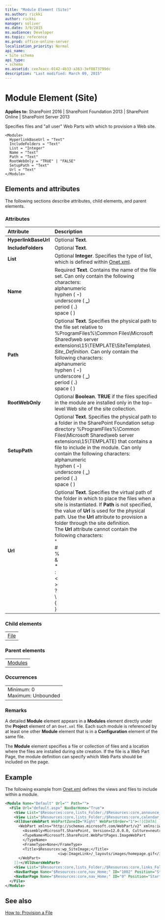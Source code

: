 ```yaml
---
title: "Module Element (Site)"
ms.author: rickki
author: rickki
manager: soliver
ms.date: 3/9/2015
ms.audience: Developer
ms.topic: reference
ms.prod: office-online-server
localization_priority: Normal
api_name:
- Site schema
api_type:
- schema
ms.assetid: cee7eacc-0142-4b33-a363-3ef0873799dc
description: "Last modified: March 09, 2015"
---
```


# Module Element (Site)

 
  
 **Applies to:** SharePoint 2016 | SharePoint Foundation 2013 | SharePoint Online | SharePoint Server 2013
  
Specifies files and "all user" Web Parts with which to provision a Web site.
  
```
<Module>
  HyperlinkBaseUrl = "Text"
  IncludeFolders = "Text"
  List = "Integer"
  Name = "Text"
  Path = "Text"
  RootWebOnly = "TRUE" | "FALSE"
  SetupPath = "Text"
  Url = "Text"
</Module>
```

## Elements and attributes

The following sections describe attributes, child elements, and parent elements.

### Attributes

|**Attribute**|**Description**|
|:-----|:-----|
|**HyperlinkBaseUrl** <br/> |Optional **Text**.  <br/> |
|**IncludeFolders** <br/> |Optional **Text**.  <br/> |
|**List** <br/> |Optional **Integer**. Specifies the type of list, which is defined within [Onet.xml](http://msdn.microsoft.com/library/b99d6657-d9ae-4135-a43c-c58cdfcdc6c1%28Office.15%29.aspx).  <br/> |
|**Name** <br/> | Required **Text**. Contains the name of the file set. Can only contain the following characters:  <br/>  alphanumeric  <br/>  hyphen ( **-**)  <br/>  underscore ( **_**)  <br/>  period ( **.**)  <br/>  space ( )  <br/> |
|**Path** <br/> | Optional **Text**. Specifies the physical path to the file set relative to %ProgramFiles%\Common Files\Microsoft Shared\web server extensions\15\TEMPLATE\SiteTemplates\ _Site_Definition_. Can only contain the following characters:  <br/>  alphanumeric  <br/>  hyphen ( **-**)  <br/>  underscore ( **_**)  <br/>  period ( **.**)  <br/>  space ( )  <br/> |
|**RootWebOnly** <br/> |Optional **Boolean**. **TRUE** if the files specified in the module are installed only in the top-level Web site of the site collection.  <br/> |
|**SetupPath** <br/> | Optional **Text**. Specifies the physical path to a folder in the SharePoint Foundation setup directory %ProgramFiles%\Common Files\Microsoft Shared\web server extensions\15\TEMPLATE) that contains a file to include in the module. Can only contain the following characters:  <br/>  alphanumeric  <br/>  hyphen ( **-**)  <br/>  underscore ( **_**)  <br/>  period ( **.**)  <br/>  space ( )  <br/> |
|**Url** <br/> | Optional **Text**. Specifies the virtual path of the folder in which to place the files when a site is instantiated. If **Path** is not specified, the value of **Url** is used for the physical path. Use the **Url** attribute to provision a folder through the site definition.  <br/>  The **Url** attribute cannot contain the following characters:  <br/>  \"  <br/>  #  <br/>  %  <br/>  &amp;  <br/>  \*  <br/>  :  <br/>  \<  <br/>  \>  <br/>  ?  <br/>  \\  <br/>  {  <br/>  }  <br/>  |  <br/>  ~  <br/>  \x7f  <br/> |
   
### Child elements

||
|:-----|
|[File](file-element.md)|
   
### Parent elements

||
|:-----|
|[Modules](modules-element-site.md)|
   
### Occurrences

||
|:-----|
|Minimum: 0  <br/> Maximum: Unbounded  <br/> |
   
### Remarks

A detailed **Module** element appears in a **Modules** element directly under the **Project** element of an  `Onet.xml` file. Each such module is referenced by at least one other **Module** element that is in a **Configuration** element of the same file. 
  
The **Module** element specifies a file or collection of files and a location where the files are installed during site creation. If the file is a Web Part Page, the module definition can specify which Web Parts should be included on the page. 
  
## Example

The following example from [Onet.xml](http://msdn.microsoft.com/library/b99d6657-d9ae-4135-a43c-c58cdfcdc6c1%28Office.15%29.aspx) defines the views and files to include within a module. 
  
```XML
<Module Name="Default" Url="" Path="">
  <File Url="default.aspx" NavBarHome="True">
    <View List="$Resources:core,lists_Folder;/$Resources:core,announce_Folder;" BaseViewID="0" WebPartZoneID="Left" />
    <View List="$Resources:core,lists_Folder;/$Resources:core,calendar_Folder;" BaseViewID="0" RecurrenceRowset="TRUE" WebPartZoneID="Left" WebPartOrder="2" />
    <AllUsersWebPart WebPartZoneID="Right" WebPartOrder="1"><![CDATA[
      <WebPart xmlns="http://schemas.microsoft.com/WebPart/v2" xmlns:iwp="http://schemas.microsoft.com/WebPart/v2/Image">
        <Assembly>Microsoft.SharePoint, Version=12.0.0.0, Culture=neutral, PublicKeyToken=71e9bce111e9429c</Assembly>
        <TypeName>Microsoft.SharePoint.WebPartPages.ImageWebPart
        </TypeName>
        <FrameType>None</FrameType>
        <Title>$Resources:wp_SiteImage;</Title>
                        <iwp:ImageLink>/_layouts/images/homepage.gif</iwp:ImageLink>
      </WebPart>
    ]]></AllUsersWebPart>
    <View List="$Resources:core,lists_Folder;/$Resources:core,links_Folder;" BaseViewID="0" WebPartZoneID="Right" WebPartOrder="2" />
    <NavBarPage Name="$Resources:core,nav_Home;" ID="1002" Position="Start" />
    <NavBarPage Name="$Resources:core,nav_Home;" ID="0" Position="Start" />
  </File>
</Module>
```

## See also



[How to: Provision a File](http://msdn.microsoft.com/library/438d5a75-7f39-4fa9-a365-d86e8ba967b6%28Office.15%29.aspx)

